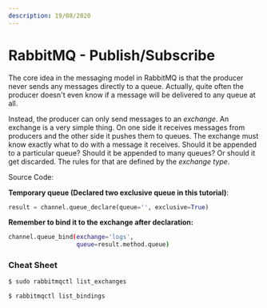 ```yaml
---
description: 19/08/2020
---
```


# RabbitMQ - Publish/Subscribe

The core idea in the messaging model in RabbitMQ is that the producer never sends any messages directly to a queue. Actually, quite often the producer doesn't even know if a message will be delivered to any queue at all.

Instead, the producer can only send messages to an _exchange_. An exchange is a very simple thing. On one side it receives messages from producers and the other side it pushes them to queues. The exchange must know exactly what to do with a message it receives. Should it be appended to a particular queue? Should it be appended to many queues? Or should it get discarded. The rules for that are defined by the _exchange type_.

Source Code:



**Temporary queue \(Declared two exclusive queue in this tutorial\)**:

```python
result = channel.queue_declare(queue='', exclusive=True)
```

**Remember to bind it to the exchange after declaration:**

```bash
channel.queue_bind(exchange='logs',
                   queue=result.method.queue)
```

### Cheat Sheet

```bash
$ sudo rabbitmqctl list_exchanges
```

```bash
$ rabbitmqctl list_bindings
```

